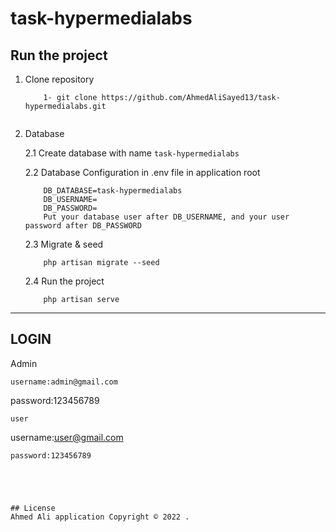 # task-hypermedialabs

## Run the project
1. Clone repository

    ```
        1- git clone https://github.com/AhmedAliSayed13/task-hypermedialabs.git
        
    ```
2. Database 

    2.1 Create database with name `task-hypermedialabs`

    2.2 Database Configuration in .env file in application root
    ``` 
        DB_DATABASE=task-hypermedialabs
        DB_USERNAME=
        DB_PASSWORD=
        Put your database user after DB_USERNAME, and your user password after DB_PASSWORD
    ```
    2.3 Migrate & seed
    ``` 
        php artisan migrate --seed
    ```
    2.4 Run the project
    ```
        php artisan serve
    ```
---
## LOGIN
Admin
```
username:admin@gmail.com
```
password:123456789
```
user
```
username:user@gmail.com
```
password:123456789





## License
Ahmed Ali application Copyright © 2022 .
